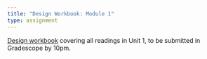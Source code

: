 ```yaml
---
title: "Design Workbook: Module 1"
type: assignment
---
```

[Design workbook](dw) covering all readings in Unit 1, to be submitted in Gradescope by 10pm.